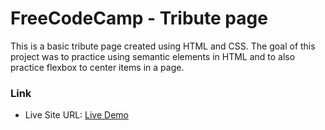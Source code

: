 # FreeCodeCamp - Tribute page

This is a basic tribute page created using HTML and CSS. The goal of this project was to practice using semantic elements in HTML and to also practice flexbox to center items in a page.

### Link

- Live Site URL: [Live Demo](https://tribute-project-nine.vercel.app/)